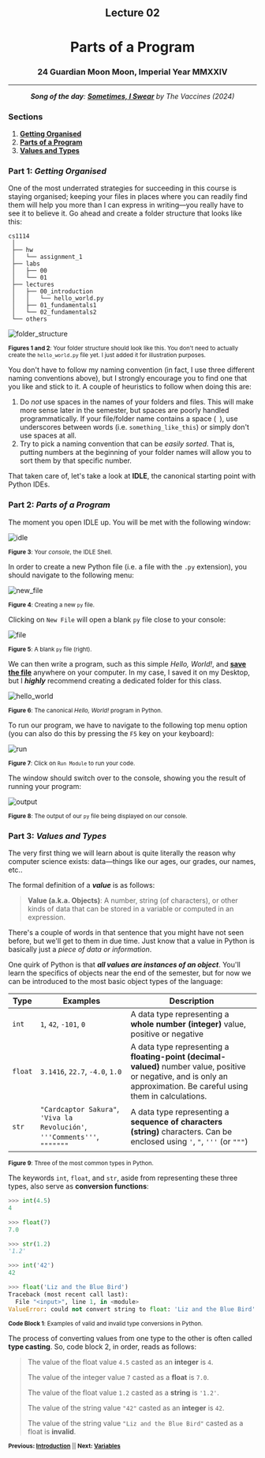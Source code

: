 <h2 align=center>Lecture 02</h2>

<h1 align=center>Parts of a Program</h1>

<h3 align=center>24 Guardian Moon Moon, Imperial Year MMXXIV</h3>

---

<p align=center><strong><em>Song of the day</strong>: <a href="https://youtu.be/G336e0fn_6s?si=htxXG_k67Pzfx7ge"><strong><u>Sometimes, I Swear</u></strong></a> by The Vaccines (2024)</em></p>

### Sections

1. [**Getting Organised**](#part-1-getting-organised)
2. [**Parts of a Program**](#part-2-parts-of-a-program)
3. [**Values and Types**](#part-3-values-and-types)

### Part 1: _Getting Organised_

One of the most underrated strategies for succeeding in this course is staying organised; keeping your files in places where you can readily find them will help you more than I can express in writing—you really have to see it to believe it. Go ahead and create a folder structure that looks like this:

```
cs1114
 │
 ├── hw
 │   └── assignment_1
 ├── labs
 │   ├── 00
 │   └── 01
 ├── lectures
 │   ├── 00_introduction
 │   │   └── hello_world.py
 │   ├── 01_fundamentals1
 │   └── 02_fundamentals2
 └── others
```
![folder_structure](assets/folder_structure.png)

<sub>**Figures 1 and 2**: Your folder structure should look like this. You don't need to actually create the `hello_world.py` file yet. I just added it for illustration purposes.</sub>

You don't have to follow my naming convention (in fact, I use three different naming conventions above), but I strongly encourage you to find one that you like and stick to it. A couple of heuristics to follow when doing this are:

1. Do _not_ use spaces in the names of your folders and files. This will make more sense later in the semester, but spaces are poorly handled programmatically. If your file/folder name contains a space (` `), use underscores between words (i.e. `something_like_this`) or simply don't use spaces at all.
2. Try to pick a naming convention that can be _easily sorted_. That is, putting numbers at the beginning of your folder names will allow you to sort them by that specific number.

That taken care of, let's take a look at **IDLE**, the canonical starting point with Python IDEs.

### Part 2: _Parts of a Program_

The moment you open IDLE up. You will be met with the following window:

![idle](assets/shell.png)

<sub>**Figure 3**: Your _console_, the IDLE Shell.</sub>

In order to create a new Python file (i.e. a file with the `.py` extension), you should navigate to the following menu:

![new_file](assets/new_file.png)

<sub>**Figure 4**: Creating a new `py` file.</sub>

Clicking on `New File` will open a blank `py` file close to your console:

![file](assets/file.png)

<sub>**Figure 5**: A blank `py` file (right).</sub>

We can then write a program, such as this simple _Hello, World!_, and [**save the file**](code/hello_world.py) anywhere on your computer. In my
case, I saved it on my Desktop, but I ***highly*** recommend creating a dedicated folder for this class.

![hello_world](assets/code.png)

<sub>**Figure 6**: The canonical _Hello, World!_ program in Python.</sub>

To run our program, we have to navigate to the following top menu option (you can also do this by pressing the `F5` key on your keyboard):

![run](assets/run.png)

<sub>**Figure 7**: Click on `Run Module` to run your code.</sub>

The window should switch over to the console, showing you the result of running your program:

![output](assets/output.png)

<sub>**Figure 8**: The output of our `py` file being displayed on our console.</sub>

### Part 3: _Values and Types_

The very first thing we will learn about is quite literally the reason why computer science exists: data—things like our
ages, our grades, our names, etc..

The formal definition of a ***value*** is as follows:

> **Value (a.k.a. Objects)**: A number, string (of characters), or other kinds of data that can be stored in a variable or computed in an expression.

There's a couple of words in that sentence that you might have not seen before, but we'll get to them in due time. Just know that a value in Python is basically just a _piece of data or information_.

One quirk of Python is that ***all values are instances of an object***. You'll learn the specifics of objects near the end of the semester, but for now we can be introduced to the most basic object types of the language:

| **Type** | **Examples**                                                                 | **Description**                                                                                                                                                                    |
|----------|------------------------------------------------------------------------------|------------------------------------------------------------------------------------------------------------------------------------------------------------------------------------|
| `int`    | `1`, `42`, `-101`, `0`                                                       | A data type representing a **whole number (integer)** value, positive or negative                                                                                                  |
| `float`  | `3.1416`, `22.7`, `-4.0`, `1.0`                                              | A data type representing a **floating-point (decimal-valued)** number value,  positive or negative, and is only an approximation. Be careful using them in calculations.           |
| `str`    | `"Cardcaptor Sakura"`,  `'Viva la Revolución'`, `'''Comments'''`,  `"""""""` | A data type representing a **sequence of characters (string)** characters. Can be  enclosed using `'`, `"`, `'''` (or `"""`)                                                       |

<sub>**Figure 9**: Three of the most common types in Python.</sub>

The keywords `int`, `float`, and `str`, aside from representing these three types, also serve as **conversion functions**:

```python
>>> int(4.5)
4

>>> float(7)
7.0

>>> str(1.2)
'1.2'

>>> int('42')
42

>>> float('Liz and the Blue Bird')
Traceback (most recent call last):
  File "<input>", line 1, in <module>
ValueError: could not convert string to float: 'Liz and the Blue Bird'
```

<sub>**Code Block 1**: Examples of valid and invalid type conversions in Python.</sub>

The process of converting values from one type to the other is often called **type casting**. So, code block 2, in order, reads as follows:

> The value of the float value `4.5` casted as an **integer** is `4`.
>
> The value of the integer value `7` casted as a **float** is `7.0`.
>
> The value of the float value `1.2` casted as a **string** is `'1.2'`.
>
> The value of the string value `"42"` casted as an **integer** is `42`.
>
> The value of the string value `"Liz and the Blue Bird"` casted as a float is **invalid**.

<!-- As you can see, casting to either an integer or a float from a string requires your string to contain a numerical value, and _nothing else_.

This is often a point of confusion for students. They will get, say, the _string_ `"3.15"` as the answer for an operation. However, if the rest of the program operates on `3.15` assuming that it is a float number, your program will very likely crash. Being able to catch and recognize these errors takes some practice, but it is something you should be consciously watching out for from the beginning. -->

<!-- ### Part 4: _Variables_

Okay, so we have a way of representing data in the form of types, but how do we store this data so that we can use it in our programs? This is the job of ***variables***.

A good way of thinking of variables is as _boxes that store our belongings_ when we are moving. Usually, we store things in boxes to keep them safe and organized so that we can easily find and use them later on. Moreover, the best way to know which box holds what is to _label_ them—like putting a piece of tape with the contents written on it.

That's basically the exact same process we use in programming to ensure that our data is stored and easily accessible to us.

For example, if we wanted to store the current year, we'd do something like this in Python:

```python
current_year = 2022
```

In this statement, `current_year` is the name of the variable, `=` is the **assignment operator**, and `2021` is the
value.

If I try doing this in IDLE's console, you'll see this:

![current_year](assets/current_year_int.png)

<sub>**Figure 10**: A visualization of Python storing the integer value `2021` inside a variable called `current_year`.</sub>

Now, I could have called this variable anything I wanted. As long as your variable names start with an alphabetic
character or an underscore (`_`), you are not restricted in any way:

![more_variables](assets/more_variables.png)

<sub>**Figure 9**: A visualization of Python storing integer and string values inside variables `_name`, `current_year`,
`x`.</sub>

Technically speaking a variable represents a value store in your computer's memory. When you create a variable, you are
basically telling your computer something like this:

> Hey, I want you to store the string of characters `"Sebastián"` inside a memory address. I want you to call this memory address
> `_name` so I know where I can find this string if I ever need it.

In memory, this might look like this

```text
                │
                │               ~~~~~~~~~~~~~~~
                │                │———————————│
                │         unused │ mem_loc a │
  "Sebastián"   │                │———————————│
       |        │         unused │ mem_loc b │     
       |        │                │———————————│
       |        │         unused │ mem_loc c │
       v        │                │———————————│
    _name ------│-------- > _name │ mem_loc d │
                │                │———————————│
                │         unused │ mem_loc e │
                │                │———————————│
                │               ~~~~~~~~~~~~~~~
                │
—————————————————————————————————————————————————
   Programmer                     Computer
```

<sub>**Figure 11**: The memory model of creating a variable called `_name`, which is storing the string value
`"Sebastián"`. The identifier `name` is only for **you** to be able to easily access this value. To your computer,
though, this is just memory location d (`memo_loc d`).</sub>

Now, of course, not all variable names are understood equally. Just like labels on boxes, giving your variables relevant,
explicative names is the way to go. In this class, in particular, make sure to follow these rules in order to not get
points taken off:

1. Make sure your variables have useful names (i.e. favor `acceleration_of_gravity = 9.81` over `aog = 9.81`).
2. Do not, and I repeat, do ***not*** give your variables single-letter variable names. This will always be penalized
   (with a single exception that we won't get into for a while).
3. Follow either snake-case (`sound_euphonium_2`), or camel-case (`soundEuphonium2`); this, of
course, means that variables are case-sensitive (i.e. `hello_world` and `HELLO_WORLD` are two different, completely
unrelated variable names).
4. They cannot be a Python keyword (`if`, `def`, `while`, etc.).

A couple of technical terms that you should be aware of are **namespace** and **object space**. Simply put, the namespace
is where the names of your variables are stored, and the object space is where the values of your variables are stored:

![name_object_spaces](assets/name_object_spaces.png)

<sub>**Figure 12**: Examples of namespace vs. object space connections.</sub>

These basically refer to the way values are stored and referenced in your computer's memory. You don't have to know much more about this for this course, so don't stress.

### Part 5: _Program Input_

So, we learned that we can display the values of variables and expressions by means of the `print()` function:

```python3
lecture_id = 8
print(lecture_id)

message = "オマエはもう死んでいる。"
print(message)
```
Output:
```text
8
オマエはもう死んでいる。
```

That's a great thing to be able to do, and we'll be making ample use of this faculty. However, what kind of programs would we realistically be writing if we weren't able to interact with our user? After all, almost every program that is useful to us in some way gets our input; your phone registers your touch as an input, your laptop registers every key stroke as an input, a camera registers light as input. Input, input, input.

It stands to reason, then, that this should be the next thing we need to focus on.

The most basic form of user interaction in Python is done through a very succinctly named built-in function—`input()`.

At its most basic level, it functions as follows:

```python
user_input = input()

print(user_input)
```

If we run this program, you will see that our shell window will pause, and wait for an action from us:

![waiting_for_input](assets/waiting_for_input.png)

_**Figure 13**: Our shell prompting us for input._

If we type something in—say, the course number for this class—and press "enter", you will see the following behavior:

![displaying_input](assets/displaying_input.png)

_**Figure 14**: Our shell displaying our input._

This works just fine. But typically speaking, we want our programs to be as intuitive and user-friendly as possible—to
have good [**UI**](https://en.wikipedia.org/wiki/User_interface) and 
[**UX**](https://en.wikipedia.org/wiki/User_experience), in other words. The `input()` function allows us to give the 
user a "prompt" message by putting it, ***in string form***, inside the `input()` function's parentheses:

```python
course_number = input("What is this class's course number? ")

print(course_number)
```

If we ran this, our shell would prompt us the following way:

![priompting_input](assets/prompting_input.png)

_**Figure 15**: Our shell prompting us for this class's course number._

Once we enter our desired input and press the "enter" key, we will see the following:

![displaying_prompted_input](assets/displaying_prompted_input.png)

_**Figure 16**: Our shell displaying this class's course number._

These two programs, effectively, do the same exact thing (i.e. accepting user input and displaying), but in the first
one, we are barely even aware that we're being prompted for input—and we have no idea what input is supposed to even
_be_. The second example, by contrast, at the very least gives us a clear idea of the type and nature of our input.
It won't stop any user from entering the wrong thing, but at least we can say that we gave them some hints.

Now, interestingly, **Python saves all input in `str` form**, meaning that our input of "1114" is not saved as an 
integer, as one might expect, but as a string. Sure enough, if we run the same code on our console, we can very clearly
see that the variable `course_number` is a `str` object:

![input_type](assets/input_type.png)

_**Figure 17**: PyCharm's console displaying the type of `course_number` on the right._

There is essentially no way of changing this behavior. Python, by design, received all input in string form. It's up to
us, the programmers, to parse that input into a usable form.

---

<sub>**Previous: [Introduction](/lectures/01_intro)** || **Next: Operators and Expressions**</sub> -->

<sub>**Previous: [Introduction](/lectures/01_intro)** || **Next: [Variables]()**</sub>